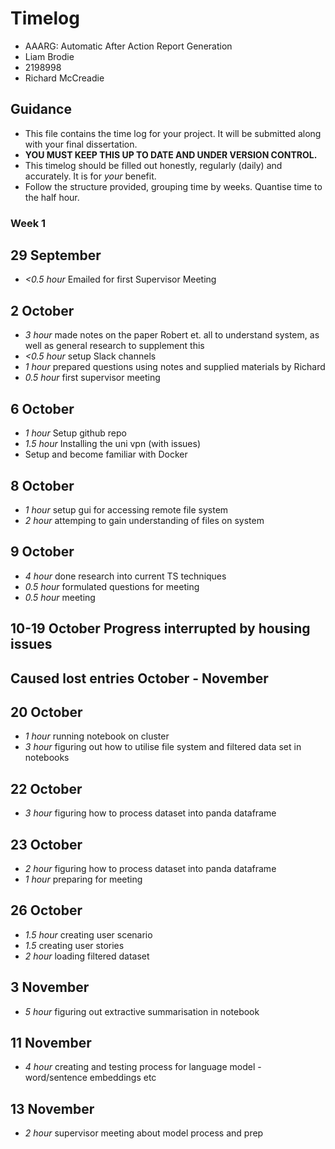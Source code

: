 # Timelog

* AAARG: Automatic After Action Report Generation
* Liam Brodie
* 2198998
* Richard McCreadie

## Guidance

* This file contains the time log for your project. It will be submitted along with your final dissertation.
* **YOU MUST KEEP THIS UP TO DATE AND UNDER VERSION CONTROL.**
* This timelog should be filled out honestly, regularly (daily) and accurately. It is for *your* benefit.
* Follow the structure provided, grouping time by weeks.  Quantise time to the half hour.


### Week 1

## 29 September
* *<0.5 hour* Emailed for first Supervisor Meeting

## 2 October
* *3 hour* made notes on the paper Robert et. all to understand system, as well as general research to supplement this
* *<0.5 hour* setup Slack channels
*  *1 hour* prepared questions using notes and supplied materials by Richard
* *0.5 hour* first supervisor meeting

## 6 October
* *1 hour* Setup github repo
* *1.5 hour* Installing the uni vpn (with issues)
* Setup and become familiar with Docker

## 8 October
* *1 hour* setup gui for accessing remote file system
* *2 hour* attemping to gain understanding of files on system

## 9 October
* *4 hour* done research into current TS techniques
* *0.5 hour* formulated questions for meeting
* *0.5 hour* meeting

## 10-19 October Progress interrupted by housing issues
## Caused lost entries October - November

## 20 October
* *1 hour* running notebook on cluster
* *3 hour* figuring out how to utilise file system and filtered data set in notebooks

## 22 October
* *3 hour* figuring how to process dataset into panda dataframe

## 23 October
* *2 hour* figuring how to process dataset into panda dataframe
* *1 hour* preparing for meeting

## 26 October
* *1.5 hour* creating user scenario
* *1.5* creating user stories
* *2 hour* loading filtered dataset

## 3 November
* *5 hour* figuring out extractive summarisation in notebook

## 11 November
* *4 hour* creating and testing process for language model - word/sentence embeddings etc

## 13 November
* *2 hour* supervisor meeting about model process and prep
